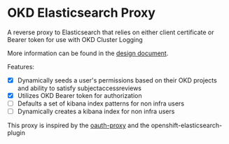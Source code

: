 OKD Elasticsearch Proxy
=====================

A reverse proxy to Elasticsearch that relies on either client certificate or Bearer token for use with OKD Cluster Logging

More information can be found in the [design document](https://github.com/openshift/enhancements/blob/master/enhancements/cluster-logging/cluster-logging-elasticsearch-proxy.md).


Features:

- [x] Dynamically seeds a user's permissions based on their OKD projects and ability to satisfy subjectaccessreviews
- [x] Utilizes OKD Bearer token for authorization
- [ ] Defaults a set of kibana index patterns for non infra users
- [ ] Dynamically creates a kibana index for non infra users

This proxy is inspired by the [oauth-proxy](https://raw.githubusercontent.com/openshift/oauth-proxy) and the openshift-elasticsearch-plugin

